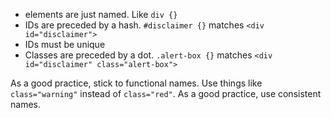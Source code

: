 * elements are just named. Like `div {}`
* IDs are preceded by a hash. `#disclaimer {}` matches `<div id="disclaimer">`
* IDs must be unique
* Classes are preceded by a dot. `.alert-box {}` matches `<div id="disclaimer" class="alert-box">` 

As a good practice, stick to functional names. Use things like `class="warning"` instead of `class="red"`.
As a good practice, use consistent names.
